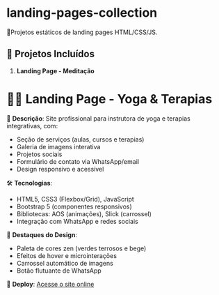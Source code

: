# landing-pages-collection
🚀Projetos estáticos de landing pages HTML/CSS/JS.  

## 📌 Projetos Incluídos  

1. **Landing Page - Meditação** 
# 🧘‍♀️ Landing Page - Yoga & Terapias

📌 **Descrição**: Site profissional para instrutora de yoga e terapias integrativas, com:
- Seção de serviços (aulas, cursos e terapias)
- Galeria de imagens interativa
- Projetos sociais
- Formulário de contato via WhatsApp/email
- Design responsivo e acessível

🛠 **Tecnologias**:
- HTML5, CSS3 (Flexbox/Grid), JavaScript
- Bootstrap 5 (componentes responsivos)
- Bibliotecas: AOS (animações), Slick (carrossel)
- Integração com WhatsApp e redes sociais

🎨 **Destaques do Design**:
- Paleta de cores zen (verdes terrosos e bege)
- Efeitos de hover e microinterações
- Carrossel automático de imagens
- Botão flutuante de WhatsApp
  
🚀 **Deploy**: [Acesse o site online](https://mi-loureiro.netlify.app)
